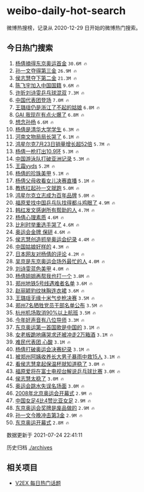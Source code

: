 # weibo-daily-hot-search

微博热搜榜，记录从 2020-12-29 日开始的微博热门搜索。

## 今日热门搜索

<!-- BEGIN -->

1. [杨倩摘得东京奥运首金](https://s.weibo.com/weibo?q=%23%E6%9D%A8%E5%80%A9%E6%91%98%E5%BE%97%E4%B8%9C%E4%BA%AC%E5%A5%A5%E8%BF%90%E9%A6%96%E9%87%91%23&Refer=top) `30.6M 🔥`
1. [孙一文夺得第三金](https://s.weibo.com/weibo?q=%23%E5%AD%99%E4%B8%80%E6%96%87%E5%A4%BA%E5%BE%97%E7%AC%AC%E4%B8%89%E9%87%91%23&Refer=top) `26.9M 🔥`
1. [侯志慧夺下第二金](https://s.weibo.com/weibo?q=%23%E4%BE%AF%E5%BF%97%E6%85%A7%E5%A4%BA%E4%B8%8B%E7%AC%AC%E4%BA%8C%E9%87%91%23&Refer=top) `21.3M 🔥`
1. [陈飞宇加入中国国籍](https://s.weibo.com/weibo?q=%23%E9%99%88%E9%A3%9E%E5%AE%87%E5%8A%A0%E5%85%A5%E4%B8%AD%E5%9B%BD%E5%9B%BD%E7%B1%8D%23&Refer=top) `9.6M 🔥`
1. [许昕刘诗雯乒乓球混双](https://s.weibo.com/weibo?q=%23%E8%AE%B8%E6%98%95%E5%88%98%E8%AF%97%E9%9B%AF%E4%B9%92%E4%B9%93%E7%90%83%E6%B7%B7%E5%8F%8C%23&Refer=top) `7.3M 🔥`
1. [中国代表团登场](https://s.weibo.com/weibo?q=%23%E4%B8%AD%E5%9B%BD%E4%BB%A3%E8%A1%A8%E5%9B%A2%E7%99%BB%E5%9C%BA%23&Refer=top) `7.0M 🔥`
1. [王璐瑶仍是浙江了不起的姑娘](https://s.weibo.com/weibo?q=%23%E7%8E%8B%E7%92%90%E7%91%B6%E4%BB%8D%E6%98%AF%E6%B5%99%E6%B1%9F%E4%BA%86%E4%B8%8D%E8%B5%B7%E7%9A%84%E5%A7%91%E5%A8%98%23&Refer=top) `6.8M 🔥`
1. [GAI 我现在有点火爆了](https://s.weibo.com/weibo?q=GAI%20%E6%88%91%E7%8E%B0%E5%9C%A8%E6%9C%89%E7%82%B9%E7%81%AB%E7%88%86%E4%BA%86&Refer=top) `6.8M 🔥`
1. [想念孙杨](https://s.weibo.com/weibo?q=%23%E6%83%B3%E5%BF%B5%E5%AD%99%E6%9D%A8%23&Refer=top) `6.6M 🔥`
1. [杨倩是清华大学学生](https://s.weibo.com/weibo?q=%23%E6%9D%A8%E5%80%A9%E6%98%AF%E6%B8%85%E5%8D%8E%E5%A4%A7%E5%AD%A6%E5%AD%A6%E7%94%9F%23&Refer=top) `6.3M 🔥`
1. [河南文物局局长哭了](https://s.weibo.com/weibo?q=%23%E6%B2%B3%E5%8D%97%E6%96%87%E7%89%A9%E5%B1%80%E5%B1%80%E9%95%BF%E5%93%AD%E4%BA%86%23&Refer=top) `6.1M 🔥`
1. [鸿星尔克7月23日销量增长超52倍](https://s.weibo.com/weibo?q=%23%E9%B8%BF%E6%98%9F%E5%B0%94%E5%85%8B7%E6%9C%8823%E6%97%A5%E9%94%80%E9%87%8F%E5%A2%9E%E9%95%BF%E8%B6%8552%E5%80%8D%23&Refer=top) `5.7M 🔥`
1. [杨倩一枪打出10.9环](https://s.weibo.com/weibo?q=%23%E6%9D%A8%E5%80%A9%E4%B8%80%E6%9E%AA%E6%89%93%E5%87%BA10.9%E7%8E%AF%23&Refer=top) `5.3M 🔥`
1. [中国游泳队打破亚洲记录](https://s.weibo.com/weibo?q=%23%E4%B8%AD%E5%9B%BD%E6%B8%B8%E6%B3%B3%E9%98%9F%E6%89%93%E7%A0%B4%E4%BA%9A%E6%B4%B2%E8%AE%B0%E5%BD%95%23&Refer=top) `5.3M 🔥`
1. [王霜yyds](https://s.weibo.com/weibo?q=%23%E7%8E%8B%E9%9C%9Cyyds%23&Refer=top) `5.2M 🔥`
1. [杨倩的珍珠美甲](https://s.weibo.com/weibo?q=%23%E6%9D%A8%E5%80%A9%E7%9A%84%E7%8F%8D%E7%8F%A0%E7%BE%8E%E7%94%B2%23&Refer=top) `5.1M 🔥`
1. [杨倩父母收看女儿决赛直播](https://s.weibo.com/weibo?q=%23%E6%9D%A8%E5%80%A9%E7%88%B6%E6%AF%8D%E6%94%B6%E7%9C%8B%E5%A5%B3%E5%84%BF%E5%86%B3%E8%B5%9B%E7%9B%B4%E6%92%AD%23&Refer=top) `5.1M 🔥`
1. [教练扛起孙一文就跑](https://s.weibo.com/weibo?q=%23%E6%95%99%E7%BB%83%E6%89%9B%E8%B5%B7%E5%AD%99%E4%B8%80%E6%96%87%E5%B0%B1%E8%B7%91%23&Refer=top) `5.0M 🔥`
1. [鸿星尔克立志成为百年品牌](https://s.weibo.com/weibo?q=%23%E9%B8%BF%E6%98%9F%E5%B0%94%E5%85%8B%E7%AB%8B%E5%BF%97%E6%88%90%E4%B8%BA%E7%99%BE%E5%B9%B4%E5%93%81%E7%89%8C%23&Refer=top) `5.0M 🔥`
1. [福原爱找中国乒乓队找得都斗鸡眼了](https://s.weibo.com/weibo?q=%E7%A6%8F%E5%8E%9F%E7%88%B1%E6%89%BE%E4%B8%AD%E5%9B%BD%E4%B9%92%E4%B9%93%E9%98%9F%E6%89%BE%E5%BE%97%E9%83%BD%E6%96%97%E9%B8%A1%E7%9C%BC%E4%BA%86&Refer=top) `4.9M 🔥`
1. [韩红发文感谢所有帮助的人](https://s.weibo.com/weibo?q=%23%E9%9F%A9%E7%BA%A2%E5%8F%91%E6%96%87%E6%84%9F%E8%B0%A2%E6%89%80%E6%9C%89%E5%B8%AE%E5%8A%A9%E7%9A%84%E4%BA%BA%23&Refer=top) `4.7M 🔥`
1. [杨倩心理素质](https://s.weibo.com/weibo?q=%23%E6%9D%A8%E5%80%A9%E5%BF%83%E7%90%86%E7%B4%A0%E8%B4%A8%23&Refer=top) `4.6M 🔥`
1. [比利时举重选手哭了](https://s.weibo.com/weibo?q=%23%E6%AF%94%E5%88%A9%E6%97%B6%E4%B8%BE%E9%87%8D%E9%80%89%E6%89%8B%E5%93%AD%E4%BA%86%23&Refer=top) `4.6M 🔥`
1. [奥运会金牌 保研](https://s.weibo.com/weibo?q=%E5%A5%A5%E8%BF%90%E4%BC%9A%E9%87%91%E7%89%8C%20%E4%BF%9D%E7%A0%94&Refer=top) `4.6M 🔥`
1. [侯志慧创造抓举奥运会纪录](https://s.weibo.com/weibo?q=%23%E4%BE%AF%E5%BF%97%E6%85%A7%E5%88%9B%E9%80%A0%E6%8A%93%E4%B8%BE%E5%A5%A5%E8%BF%90%E4%BC%9A%E7%BA%AA%E5%BD%95%23&Refer=top) `4.4M 🔥`
1. [中国姑娘好样的](https://s.weibo.com/weibo?q=%23%E4%B8%AD%E5%9B%BD%E5%A7%91%E5%A8%98%E5%A5%BD%E6%A0%B7%E7%9A%84%23&Refer=top) `4.3M 🔥`
1. [日本网友对杨倩的评论](https://s.weibo.com/weibo?q=%23%E6%97%A5%E6%9C%AC%E7%BD%91%E5%8F%8B%E5%AF%B9%E6%9D%A8%E5%80%A9%E7%9A%84%E8%AF%84%E8%AE%BA%23&Refer=top) `4.2M 🔥`
1. [吴京是东京奥运会场外最忙的人](https://s.weibo.com/weibo?q=%23%E5%90%B4%E4%BA%AC%E6%98%AF%E4%B8%9C%E4%BA%AC%E5%A5%A5%E8%BF%90%E4%BC%9A%E5%9C%BA%E5%A4%96%E6%9C%80%E5%BF%99%E7%9A%84%E4%BA%BA%23&Refer=top) `4.0M 🔥`
1. [刘诗雯蓝色美甲](https://s.weibo.com/weibo?q=%23%E5%88%98%E8%AF%97%E9%9B%AF%E8%93%9D%E8%89%B2%E7%BE%8E%E7%94%B2%23&Refer=top) `4.0M 🔥`
1. [杨倩姐姐再帮我也打一个](https://s.weibo.com/weibo?q=%23%E6%9D%A8%E5%80%A9%E5%A7%90%E5%A7%90%E5%86%8D%E5%B8%AE%E6%88%91%E4%B9%9F%E6%89%93%E4%B8%80%E4%B8%AA%23&Refer=top) `3.8M 🔥`
1. [郑州地铁5号线遇难者名单](https://s.weibo.com/weibo?q=%23%E9%83%91%E5%B7%9E%E5%9C%B0%E9%93%815%E5%8F%B7%E7%BA%BF%E9%81%87%E9%9A%BE%E8%80%85%E5%90%8D%E5%8D%95%23&Refer=top) `3.6M 🔥`
1. [赵丽颖豹纹抹胸连衣裙](https://s.weibo.com/weibo?q=%23%E8%B5%B5%E4%B8%BD%E9%A2%96%E8%B1%B9%E7%BA%B9%E6%8A%B9%E8%83%B8%E8%BF%9E%E8%A1%A3%E8%A3%99%23&Refer=top) `3.6M 🔥`
1. [王璐瑶无缘十米气步枪决赛](https://s.weibo.com/weibo?q=%23%E7%8E%8B%E7%92%90%E7%91%B6%E6%97%A0%E7%BC%98%E5%8D%81%E7%B1%B3%E6%B0%94%E6%AD%A5%E6%9E%AA%E5%86%B3%E8%B5%9B%23&Refer=top) `3.5M 🔥`
1. [郑州7名牺牲党员干部名单公布](https://s.weibo.com/weibo?q=%23%E9%83%91%E5%B7%9E7%E5%90%8D%E7%89%BA%E7%89%B2%E5%85%9A%E5%91%98%E5%B9%B2%E9%83%A8%E5%90%8D%E5%8D%95%E5%85%AC%E5%B8%83%23&Refer=top) `3.5M 🔥`
1. [杭州机场取消90%以上航班](https://s.weibo.com/weibo?q=%23%E6%9D%AD%E5%B7%9E%E6%9C%BA%E5%9C%BA%E5%8F%96%E6%B6%8890%25%E4%BB%A5%E4%B8%8A%E8%88%AA%E7%8F%AD%23&Refer=top) `3.5M 🔥`
1. [今年好声音有八位导师](https://s.weibo.com/weibo?q=%23%E4%BB%8A%E5%B9%B4%E5%A5%BD%E5%A3%B0%E9%9F%B3%E6%9C%89%E5%85%AB%E4%BD%8D%E5%AF%BC%E5%B8%88%23&Refer=top) `3.3M 🔥`
1. [东京奥运第一首国歌是中国的](https://s.weibo.com/weibo?q=%23%E4%B8%9C%E4%BA%AC%E5%A5%A5%E8%BF%90%E7%AC%AC%E4%B8%80%E9%A6%96%E5%9B%BD%E6%AD%8C%E6%98%AF%E4%B8%AD%E5%9B%BD%E7%9A%84%23&Refer=top) `3.1M 🔥`
1. [女老板跪地痛哭求还被冲走2万箱酒](https://s.weibo.com/weibo?q=%23%E5%A5%B3%E8%80%81%E6%9D%BF%E8%B7%AA%E5%9C%B0%E7%97%9B%E5%93%AD%E6%B1%82%E8%BF%98%E8%A2%AB%E5%86%B2%E8%B5%B02%E4%B8%87%E7%AE%B1%E9%85%92%23&Refer=top) `3.1M 🔥`
1. [难民代表团 心酸](https://s.weibo.com/weibo?q=%E9%9A%BE%E6%B0%91%E4%BB%A3%E8%A1%A8%E5%9B%A2%20%E5%BF%83%E9%85%B8&Refer=top) `3.1M 🔥`
1. [杨倩打破奥运会决赛纪录](https://s.weibo.com/weibo?q=%23%E6%9D%A8%E5%80%A9%E6%89%93%E7%A0%B4%E5%A5%A5%E8%BF%90%E4%BC%9A%E5%86%B3%E8%B5%9B%E7%BA%AA%E5%BD%95%23&Refer=top) `3.1M 🔥`
1. [被郑州阿姨收养长大男子暴雨中救15人](https://s.weibo.com/weibo?q=%23%E8%A2%AB%E9%83%91%E5%B7%9E%E9%98%BF%E5%A7%A8%E6%94%B6%E5%85%BB%E9%95%BF%E5%A4%A7%E7%94%B7%E5%AD%90%E6%9A%B4%E9%9B%A8%E4%B8%AD%E6%95%9115%E4%BA%BA%23&Refer=top) `3.1M 🔥`
1. [看侯志慧拿起保温杯就知道稳了](https://s.weibo.com/weibo?q=%23%E7%9C%8B%E4%BE%AF%E5%BF%97%E6%85%A7%E6%8B%BF%E8%B5%B7%E4%BF%9D%E6%B8%A9%E6%9D%AF%E5%B0%B1%E7%9F%A5%E9%81%93%E7%A8%B3%E4%BA%86%23&Refer=top) `3.0M 🔥`
1. [福原爱将在富士电视台解说乒乓球比赛](https://s.weibo.com/weibo?q=%23%E7%A6%8F%E5%8E%9F%E7%88%B1%E5%B0%86%E5%9C%A8%E5%AF%8C%E5%A3%AB%E7%94%B5%E8%A7%86%E5%8F%B0%E8%A7%A3%E8%AF%B4%E4%B9%92%E4%B9%93%E7%90%83%E6%AF%94%E8%B5%9B%23&Refer=top) `3.0M 🔥`
1. [侯志慧太稳了](https://s.weibo.com/weibo?q=%23%E4%BE%AF%E5%BF%97%E6%85%A7%E5%A4%AA%E7%A8%B3%E4%BA%86%23&Refer=top) `3.0M 🔥`
1. [奥运会跳水失误名场面](https://s.weibo.com/weibo?q=%23%E5%A5%A5%E8%BF%90%E4%BC%9A%E8%B7%B3%E6%B0%B4%E5%A4%B1%E8%AF%AF%E5%90%8D%E5%9C%BA%E9%9D%A2%23&Refer=top) `3.0M 🔥`
1. [2008年北京奥运会开幕式](https://s.weibo.com/weibo?q=%232008%E5%B9%B4%E5%8C%97%E4%BA%AC%E5%A5%A5%E8%BF%90%E4%BC%9A%E5%BC%80%E5%B9%95%E5%BC%8F%23&Refer=top) `2.9M 🔥`
1. [中国女足4比4赞比亚女足](https://s.weibo.com/weibo?q=%23%E4%B8%AD%E5%9B%BD%E5%A5%B3%E8%B6%B34%E6%AF%944%E8%B5%9E%E6%AF%94%E4%BA%9A%E5%A5%B3%E8%B6%B3%23&Refer=top) `2.9M 🔥`
1. [东京奥运会奖牌是废品做的](https://s.weibo.com/weibo?q=%23%E4%B8%9C%E4%BA%AC%E5%A5%A5%E8%BF%90%E4%BC%9A%E5%A5%96%E7%89%8C%E6%98%AF%E5%BA%9F%E5%93%81%E5%81%9A%E7%9A%84%23&Refer=top) `2.9M 🔥`
1. [孙一文今晚冲击第3金](https://s.weibo.com/weibo?q=%23%E5%AD%99%E4%B8%80%E6%96%87%E4%BB%8A%E6%99%9A%E5%86%B2%E5%87%BB%E7%AC%AC3%E9%87%91%23&Refer=top) `2.9M 🔥`
1. [东京奥运开幕式](https://s.weibo.com/weibo?q=%23%E4%B8%9C%E4%BA%AC%E5%A5%A5%E8%BF%90%E5%BC%80%E5%B9%95%E5%BC%8F%23&Refer=top) `2.8M 🔥`

数据更新于 2021-07-24 22:41:11

<!-- END -->

历史归档 [./archives](./archives)

## 相关项目

- [V2EX 每日热门话题](https://github.com/boojack/v2ex-daily-hot-topic)
